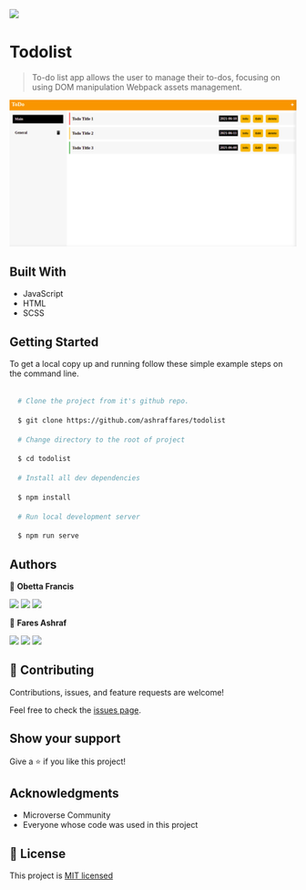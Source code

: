 ![](https://img.shields.io/badge/Microverse-blueviolet)

# Todolist

> To-do list app allows the user to manage their to-dos, focusing on using DOM manipulation Webpack assets management.

![screenshot](./screenshot.png)

## Built With

- JavaScript
- HTML
- SCSS

## Getting Started

To get a local copy up and running follow these simple example steps on the command line.

```bash

  # Clone the project from it's github repo.

  $ git clone https://github.com/ashraffares/todolist

  # Change directory to the root of project

  $ cd todolist

  # Install all dev dependencies

  $ npm install

  # Run local development server

  $ npm run serve


```

## Authors

👤 **Obetta Francis**

[![](https://img.shields.io/badge/GitHub-100000?style=for-the-badge&logo=github&logoColor=white)](https://github.com/chasscepts) [![](https://img.shields.io/badge/Twitter-1DA1F2?style=for-the-badge&logo=twitter&logoColor=white)](https://twitter.com/chasscepts) [![](https://img.shields.io/badge/LinkedIn-0077B5?style=for-the-badge&logo=linkedin&logoColor=white)](https://www.linkedin.com/in/chasscepts/)

👤 **Fares Ashraf**

[![](https://img.shields.io/badge/GitHub-100000?style=for-the-badge&logo=github&logoColor=white)](https://github.com/ashraffares) [![](https://img.shields.io/badge/Twitter-1DA1F2?style=for-the-badge&logo=twitter&logoColor=white)](https://twitter.com/Fares09301164) [![](https://img.shields.io/badge/LinkedIn-0077B5?style=for-the-badge&logo=linkedin&logoColor=white)](https://www.linkedin.com/in/faresashraf/)

## 🤝 Contributing

Contributions, issues, and feature requests are welcome!

Feel free to check the [issues page](https://github.com/ashraffares/todolist/issues).

## Show your support

Give a ⭐️ if you like this project!

## Acknowledgments

- Microverse Community
- Everyone whose code was used in this project

## 📝 License

This project is [MIT licensed](./LICENSE)
